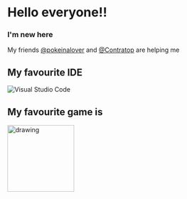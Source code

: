 # Hello everyone!!

### I'm new here
My friends [@pokeinalover][pokeinaloverprofile] and [@Contratop][contratoprofile] are helping me



## My favourite IDE

![Visual Studio Code](https://img.shields.io/badge/Visual%20Studio%20Code-0078d7.svg?style=for-the-badge&logo=visual-studio-code&logoColor=white)

## My favourite game is 
[<img src="https://cdn.akamai.steamstatic.com/steam/apps/537110/header.jpg?t=1606327789" alt="drawing" width="150"/>](https://store.steampowered.com/app/537110/Angels_of_Death/)













<!--
**Okamikira/okamikira** is a ✨ _special_ ✨ repository because its `README.md` (this file) appears on your GitHub profile.

Here are some ideas to get you started:

- 🔭 I’m currently working on ...
- 🌱 I’m currently learning ...
- 👯 I’m looking to collaborate on ...
- 🤔 I’m looking for help with ...
- 💬 Ask me about ...
- 📫 How to reach me: ...
- 😄 Pronouns: ...
- ⚡ Fun fact: ...
-->


[pokeinaloverprofile]: https://github.com/pokeinalover
[contratoprofile]: https://github.com/contratop
